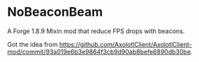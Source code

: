 # NoBeaconBeam
A Forge 1.8.9 Mixin mod that reduce FPS drops with beacons.

Got the idea from https://github.com/AxolotlClient/AxolotlClient-mod/commit/93a019e6b3e9864f3cb9d90ab8befe6890db30be.
